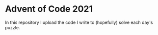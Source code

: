 # Advent of Code 2021
In this repository I upload the code I write to (hopefully) solve each day's puzzle.
